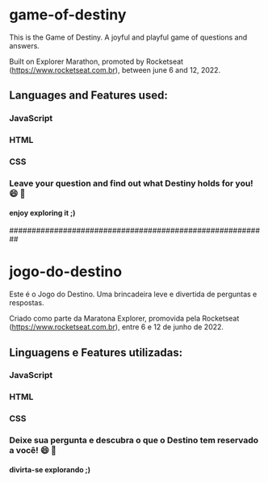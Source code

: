 # game-of-destiny

This is the Game of Destiny. A joyful and playful game of questions and answers.

Built on Explorer Marathon, promoted by Rocketseat (https://www.rocketseat.com.br), between june 6 and 12, 2022.

## Languages and Features used:

### JavaScript

### HTML

### CSS

### Leave your question and find out what Destiny holds for you!  😄 🔮
#### enjoy exploring it ;)

##########################################################

# jogo-do-destino

Este é o Jogo do Destino. Uma brincadeira leve e divertida de perguntas e respostas.

Criado como parte da Maratona Explorer, promovida pela Rocketseat (https://www.rocketseat.com.br), entre 6 e 12 de junho de 2022.

## Linguagens e Features utilizadas:

### JavaScript

### HTML

### CSS

### Deixe sua pergunta e descubra o que o Destino tem reservado a você! 😄 🔮
#### divirta-se explorando ;)
